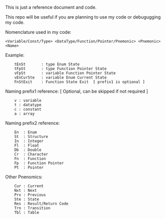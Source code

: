 This is just a reference document and code. 

This repo will be useful if you are planning to use my code or debugugging my code.


  Nomenclature used in my code: 
  
	<Variable/Const/Type> <DataType/Function/Pointer/Pnemonic> <Pnemonic> <Name>
 
  Example:
 
		tEnSt		: type Enum State
		tFpSt		: type Function Pointer State 
		vFpSt		: variable Function Pointer State
		vEnCurSte	: variable Enum Current State
		FnStExit	: Function State Exit  [ prefix1 is optional ]
 
 
  Naming prefix1 reference: [ Optional, can be skipped if not required ]

		v : variable
		t : datatype
		c : constant 
		a : array 
 
  Naming prefix2 reference:

 		En  : Enum
 		St  : Structure
 		In  : Integer
 		Fl  : Float
 		Db  : Double
 		Cr  : Character
 		Fn  : Function
 		Fp  : Function Pointer
 		Pt  : Pointer
 		
 	
  Other Pnenomics:
  
 		Cur : Current
 		Nxt : Next
 		Prv : Previous
 		Ste : State
 		Res : Result/Return Code
 		Trn : Transition
 		Tbl : Table

